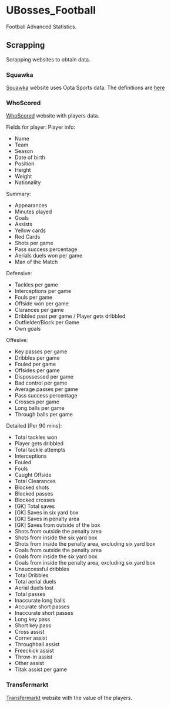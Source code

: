 # UBosses_Football

Football Advanced Statistics.

## Scrapping
Scrapping websites to obtain data.

### Squawka
[Squawka](http://www.squawka.com/football-stats/) website uses Opta Sports data. The definitions are [here](http://www.squawka.com/football-stats-definitions)

### WhoScored
[WhoScored](https://www.whoscored.com/Statistics) website with players data.

Fields for player:
Player info:
* Name
* Team
* Season
* Date of birth
* Position
* Height
* Weight
* Nationality

Summary:
* Appearances
* Minutes played
* Goals
* Assists
* Yellow cards
* Red Cards
* Shots per game
* Pass success percentage
* Aerials duels won per game
* Man of the Match

Defensive:
* Tackles per game
* Interceptions per game
* Fouls per game
* Offside won per game
* Clarances per game
* Dribbled past per game / Player gets dribbled
* Outfielder/Block per Game
* Own goals

Offesive:
* Key passes per game
* Dribbles per game
* Fouled per game
* Offsides per game
* Dispossessed per game
* Bad control per game
* Average passes per game
* Pass success percentage
* Crosses per game
* Long balls per game
* Through balls per game

Detailed [Per 90 mins]:
* Total tackles won
* Player gets dribbled
* Total tackle attempts
* Interceptions
* Fouled
* Fouls
* Caught Offside
* Total Clearances
* Blocked shots
* Blocked passes
* Blocked crosses
* [GK] Total saves
* [GK] Saves in six yard box
* [GK] Saves in penalty area
* [GK] Saves from outside of the box
* Shots from outside the penalty area
* Shots from inside the six yard box
* Shots from inside the penalty area, excluding six yard box
* Goals from outside the penalty area
* Goals from inside the six yard box
* Goals from inside the penalty area, excluding six yard box
* Unsuccessful dribbles
* Total Dribbles
* Total aerial duels
* Aerial duels lost
* Total passes
* Inaccurate long balls 
* Accurate short passes
* Inaccurate short passes
* Long key pass
* Short key pass
* Cross assist
* Corner assist
* Throughball assist
* Freeckick assist
* Throw-in assist
* Other assist
* Titak assist per game



### Transfermarkt
[Transfermarkt](https://www.transfermarkt.com/) website with the value of the players.

